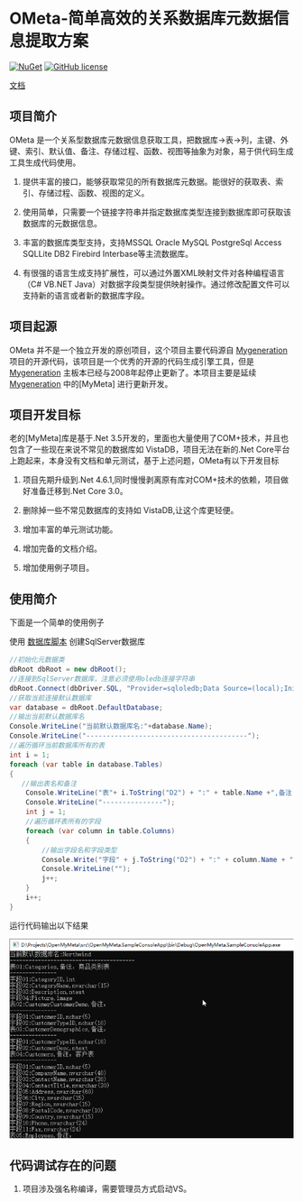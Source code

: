 # OMeta-简单高效的关系数据库元数据信息提取方案
[![NuGet](https://img.shields.io/nuget/v/OMeta.svg)](https://www.nuget.org/packages/OMeta/)
[![GitHub license](https://img.shields.io/badge/license-MIT-blue.svg)](https://opensource.org/licenses/mit-license.html)

[文档](https://kiler398.github.io/OMeta/)

## 项目简介

OMeta 是一个关系型数据库元数据信息获取工具，把数据库->表->列，主键、外键、索引、默认值、备注、存储过程、函数、视图等抽象为对象，易于供代码生成工具生成代码使用。

1. 提供丰富的接口，能够获取常见的所有数据库元数据。能很好的获取表、索引、存储过程、函数、视图的定义。

2. 使用简单，只需要一个链接字符串并指定数据库类型连接到数据库即可获取该数据库的元数据信息。

3. 丰富的数据库类型支持，支持MSSQL Oracle MySQL PostgreSql Access SQLLite DB2 Firebird Interbase等主流数据库。

4. 有很强的语言生成支持扩展性，可以通过外置XML映射文件对各种编程语言（C# VB.NET Java）对数据字段类型提供映射操作。通过修改配置文件可以支持新的语言或者新的数据库字段。

## 项目起源

OMeta 并不是一个独立开发的原创项目，这个项目主要代码源自 [Mygeneration](https://sourceforge.net/p/mygeneration/)  项目的开源代码，该项目是一个优秀的开源的代码生成引擎工具，但是 [Mygeneration](https://sourceforge.net/p/mygeneration/)  主板本已经与2008年起停止更新了。本项目主要是延续 [Mygeneration](https://sourceforge.net/p/mygeneration/) 中的[MyMeta] 进行更新开发。

## 项目开发目标

老的[MyMeta]库是基于.Net 3.5开发的，里面也大量使用了COM+技术，并且也包含了一些现在来说不常见的数据库如 VistaDB，项目无法在新的.Net Core平台上跑起来，本身没有文档和单元测试，基于上述问题，OMeta有以下开发目标

1. 项目先期升级到.Net 4.6.1,同时慢慢剥离原有库对COM+技术的依赖，项目做好准备迁移到.Net Core 3.0。

2. 删除掉一些不常见数据库的支持如 VistaDB,让这个库更轻便。

3. 增加丰富的单元测试功能。

4. 增加完备的文档介绍。

5. 增加使用例子项目。


## 使用简介

下面是一个简单的使用例子

使用 [数据库脚本](src/DbScripts/Northwind_MSSQL.sql) 创建SqlServer数据库

```csharp
//初始化元数据类
dbRoot dbRoot = new dbRoot();
//连接到SqlServer数据库，注意必须使用oledb连接字符串
dbRoot.Connect(dbDriver.SQL, "Provider=sqloledb;Data Source=(local);Initial Catalog=Northwind;Integrated Security = SSPI; ");
//获取当前连接默认数据库
var database = dbRoot.DefaultDatabase;
//输出当前默认数据库名
Console.WriteLine("当前默认数据库名:"+database.Name);
Console.WriteLine("----------------------------------------");
//遍历循环当前数据库所有的表
int i = 1;
foreach (var table in database.Tables)
{
   //输出表名和备注
    Console.WriteLine("表"+ i.ToString("D2") + ":" + table.Name +",备注："+ table.Description);
    Console.WriteLine("---------------");
    int j = 1;
    //遍历循环表所有的字段
    foreach (var column in table.Columns)
    {
        //输出字段名和字段类型
        Console.Write("字段" + j.ToString("D2") + ":" + column.Name + "," + column.DataTypeNameComplete);
        Console.WriteLine("");
        j++;
    }
    i++;
}
```
运行代码输出以下结果

![输出结果](src/Images/screen1.png)


## 代码调试存在的问题

1. 项目涉及强名称编译，需要管理员方式启动VS。

